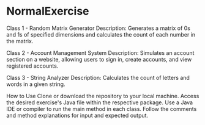 ﻿# NormalExercise
 
Class 1 - Random Matrix Generator
Description: Generates a matrix of 0s and 1s of specified dimensions and calculates the count of each number in the matrix.

Class 2 - Account Management System
Description: Simulates an account section on a website, allowing users to sign in, create accounts, and view registered accounts.

Class 3 - String Analyzer
Description: Calculates the count of letters and words in a given string.

How to Use
Clone or download the repository to your local machine.
Access the desired exercise's Java file within the respective package.
Use a Java IDE or compiler to run the main method in each class.
Follow the comments and method explanations for input and expected output.
